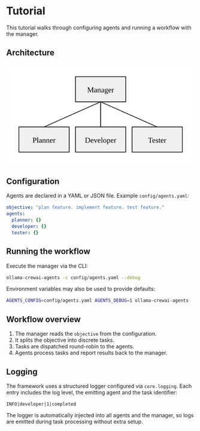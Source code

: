 # Tutorial

This tutorial walks through configuring agents and running a workflow with the manager.

## Architecture

![Manager and agents](architecture.svg)

## Configuration

Agents are declared in a YAML or JSON file. Example `config/agents.yaml`:

```yaml
objective: "plan feature. implement feature. test feature."
agents:
  planner: {}
  developer: {}
  tester: {}
```

## Running the workflow

Execute the manager via the CLI:

```bash
ollama-crewai-agents -c config/agents.yaml --debug
```

Environment variables may also be used to provide defaults:

```bash
AGENTS_CONFIG=config/agents.yaml AGENTS_DEBUG=1 ollama-crewai-agents
```

## Workflow overview

1. The manager reads the `objective` from the configuration.
2. It splits the objective into discrete tasks.
3. Tasks are dispatched round-robin to the agents.
4. Agents process tasks and report results back to the manager.

## Logging

The framework uses a structured logger configured via `core.logging`. Each
entry includes the log level, the emitting agent and the task identifier:

```
INFO|developer|1|completed
```

The logger is automatically injected into all agents and the manager, so
logs are emitted during task processing without extra setup.
